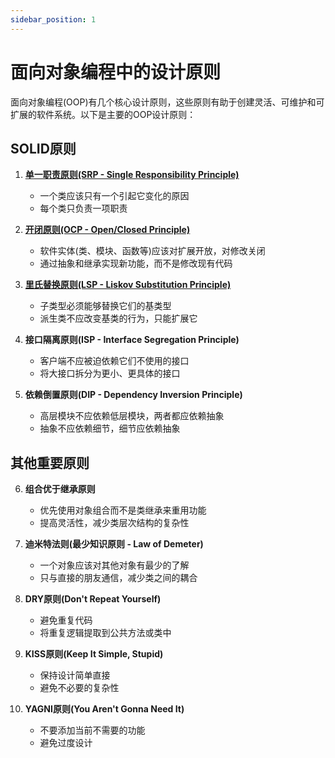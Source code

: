 ```yaml
---
sidebar_position: 1
---
```

# 面向对象编程中的设计原则

面向对象编程(OOP)有几个核心设计原则，这些原则有助于创建灵活、可维护和可扩展的软件系统。以下是主要的OOP设计原则：

## SOLID原则

1. **[单一职责原则(SRP - Single Responsibility Principle)](./srp.md)**
   - 一个类应该只有一个引起它变化的原因
   - 每个类只负责一项职责

2. **[开闭原则(OCP - Open/Closed Principle)](./ocp.md)**
   - 软件实体(类、模块、函数等)应该对扩展开放，对修改关闭
   - 通过抽象和继承实现新功能，而不是修改现有代码

3. **[里氏替换原则(LSP - Liskov Substitution Principle)](./lsp.md)**
   - 子类型必须能够替换它们的基类型
   - 派生类不应改变基类的行为，只能扩展它

4. **接口隔离原则(ISP - Interface Segregation Principle)**
   - 客户端不应被迫依赖它们不使用的接口
   - 将大接口拆分为更小、更具体的接口

5. **依赖倒置原则(DIP - Dependency Inversion Principle)**
   - 高层模块不应依赖低层模块，两者都应依赖抽象
   - 抽象不应依赖细节，细节应依赖抽象

## 其他重要原则

6. **组合优于继承原则**
   - 优先使用对象组合而不是类继承来重用功能
   - 提高灵活性，减少类层次结构的复杂性

7. **迪米特法则(最少知识原则 - Law of Demeter)**
   - 一个对象应该对其他对象有最少的了解
   - 只与直接的朋友通信，减少类之间的耦合

8. **DRY原则(Don't Repeat Yourself)**
   - 避免重复代码
   - 将重复逻辑提取到公共方法或类中

9. **KISS原则(Keep It Simple, Stupid)**
   - 保持设计简单直接
   - 避免不必要的复杂性

10. **YAGNI原则(You Aren't Gonna Need It)**
    - 不要添加当前不需要的功能
    - 避免过度设计
